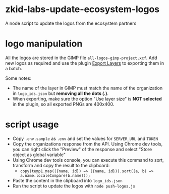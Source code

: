 # zkid-labs-update-ecosystem-logos

A node script to update the logos from the ecosystem partners

# logo manipulation

All the logos are stored in the GIMP file `all-logos-gimp-project.xcf`. Add new logos as required and use the plugin [Export Layers](https://kamilburda.github.io/gimp-export-layers/) to exporting them in a batch.

Some notes:

 * The name of the layer in GIMP must match the name of the organization in `logo_ids.json` but **removing all the dots (.)**.
 * When exporting, make sure the option "Use layer size" is **NOT selected** in the plugin, so all exported PNGs are 400x400.

# script usage

 * Copy `.env.sample` as `.env` and set the values for `SERVER_URL` and `TOKEN`
 * Copy the organizations response from the API. Using Chrome dev tools, you can right click the "Preview" of the response and select "Store object as global variable"
 * Using Chrome dev tools console, you can execute this command to sort, transform and copy the result to the clipboard:
   * `copy(temp1.map(({name, id}) => ({name, id})).sort((a, b) => a.name.localeCompare(b.name)));`
 * Paste the content in the clipboard into `logo_ids.json`
 * Run the script to update the logos with `node push-logos.js`
